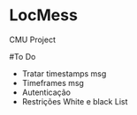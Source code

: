 # LocMess
CMU Project



#To Do
 - Tratar timestamps msg
 - Timeframes msg
 - Autenticação
 - Restrições White e black List 
